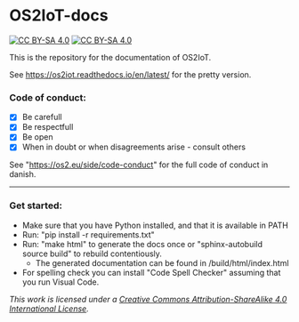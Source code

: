 

# OS2IoT-docs

[![CC BY-SA 4.0][cc-by-sa-shield]][cc-by-sa] [![CC BY-SA 4.0][cc-by-sa-image]][cc-by-sa]

[cc-by-sa]: http://creativecommons.org/licenses/by-sa/4.0/
[cc-by-sa-image]: https://licensebuttons.net/l/by-sa/4.0/88x31.png
[cc-by-sa-shield]: https://img.shields.io/badge/License-CC%20BY--SA%204.0-lightgrey.svg

This is the repository for the documentation of OS2IoT.

See https://os2iot.readthedocs.io/en/latest/ for the pretty version.

### Code of conduct:

- [x] Be carefull <br/>
- [x] Be respectfull <br/>
- [x] Be open <br/>
- [x] When in doubt or when disagreements arise - consult others 

See "https://os2.eu/side/code-conduct" for the full code of conduct in danish. 


---


### Get started:
* Make sure that you have Python installed, and that it is available in PATH
* Run: "pip install -r requirements.txt"
* Run: "make html" to generate the docs once or "sphinx-autobuild source build" to rebuild contentiously.
    * The generated documentation can be found in /build/html/index.html
* For spelling check you can install "Code Spell Checker" assuming that you run Visual Code.



*This work is licensed under a
[Creative Commons Attribution-ShareAlike 4.0 International License][cc-by-sa].*
